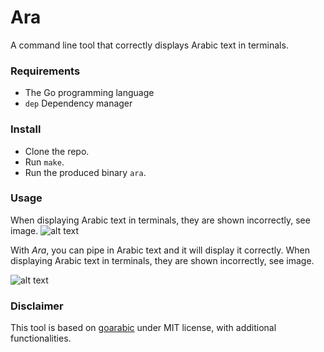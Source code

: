# Ara

A command line tool that correctly displays Arabic text in terminals.
### Requirements
* The Go programming language
* `dep` Dependency manager

### Install
* Clone the repo.
* Run `make`.
* Run the produced binary `ara`.

### Usage
When displaying Arabic text in terminals, they are shown incorrectly, see image.
![alt text](https://i.imgur.com/y9aMdfc.jpg "Original behaviour")

With *Ara*, you can pipe in Arabic text and it will display it correctly.
When displaying Arabic text in terminals, they are shown incorrectly, see image.

![alt text](https://i.imgur.com/UbTXXHW.jpg "Piped with Ara")



### Disclaimer
This tool is based on [goarabic](https://github.com/01walid/goarabic) under MIT license, with additional functionalities.